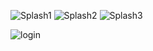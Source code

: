 ![Splash1](https://user-images.githubusercontent.com/63808974/154344144-803f1ea4-7354-485d-89e9-69a72377fe47.PNG)
![Splash2](https://user-images.githubusercontent.com/63808974/154344248-908325c1-d34e-45ee-8be9-54b4c6d5c873.PNG)
![Splash3](https://user-images.githubusercontent.com/63808974/154344313-743f4146-5025-45e6-a5e6-148d815a8164.PNG)

![login](https://user-images.githubusercontent.com/63808974/154344373-3b8393ef-3523-4d59-be4f-ad7e4dfd5018.PNG)
